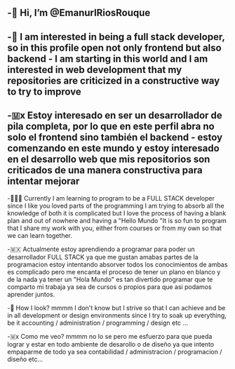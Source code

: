 -👋 Hi, I’m @EmanurlRiosRouque
- 
-👀 I am interested in being a full stack developer, so in this profile open not only frontend but also backend - I am starting in this world and I am interested in web development that my repositories are criticized in a constructive way to try to improve
- 
-🇲x Estoy interesado en ser un desarrollador de pila completa, por lo que en este perfil abra no solo el frontend sino también el backend - estoy comenzando en este mundo y estoy interesado en el desarrollo web que mis repositorios son criticados de una manera constructiva para intentar mejorar
- 
-👨🏽‍💻 Currently I am learning to program to be a FULL STACK developer since I like you loved parts of the programming I am trying to absorb all the knowledge of both it is complicated but I love the process of having a blank plan and out of nowhere and having a "Hello Mundo "It is so fun to program that I share my work with you, either from courses or from my own so that we can learn together.

-🇲🇽 Actualmente estoy aprendiendo a programar para poder un desarrollador FULL STACK ya que me gustan amabas partes de la programacion estoy intentando absorver todos los conocimientos de ambas es complicado pero me encanta el proceso de tener un plano en blanco y de la nada ya tener un "Hola Mundo" es tan divertido programar que te comparto mi trabaja ya sea de cursos o propios para que asi podamos aprender juntos.

-💞️ How I look? mmmm I don't know but I strive so that I can achieve and be in all development or design environments since I try to soak up everything, be it accounting / administration / programming / design etc ...

-🇲x Como me veo? mmmm no lo se pero me esfuerzo para que pueda lograr y estar en todo ambiente de desarollo o de diseño ya que intento empaparme de todo ya sea contabilidad / administracion / programacion / diseño etc...


<!---
EmanurlRiosRouque/EmanurlRiosRouque is a ✨ special ✨ repository because its `README.md` (this file) appears on your GitHub profile.
You can click the Preview link to take a look at your changes.
--->
